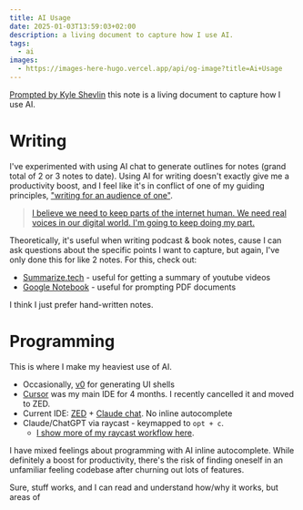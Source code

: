 ```yaml
---
title: AI Usage
date: 2025-01-03T13:59:03+02:00
description: a living document to capture how I use AI.
tags:
  - ai
images:
  - https://images-here-hugo.vercel.app/api/og-image?title=Ai+Usage
---
```


[Prompted by Kyle Shevlin](https://kyleshevlin.com/ai/) this note is a living document to capture how I use AI.

# Writing
I've experimented with using AI chat to generate outlines for notes (grand total of 2 or 3 notes to date). Using AI for writing doesn't exactly give me a productivity boost, and I feel like it's in conflict of one of my guiding principles, ["writing for an audience of one"](/audience-of-one).

> [I believe we need to keep parts of the internet human. We need real voices in our digital world. I'm going to keep doing my part.](https://kyleshevlin.com/ai/)

Theoretically, it's useful when writing podcast & book notes, cause I can ask questions about the specific points I want to capture, but again, I've only done this for like 2 notes.
For this, check out:
- [Summarize.tech](https://www.summarize.tech/) - useful for getting a summary of youtube videos
- [Google Notebook](https://notebooklm.google/) - useful for prompting PDF documents

I think I just prefer hand-written notes.
# Programming
This is where I make my heaviest use of AI.

- Occasionally, [v0](https://v0.dev/) for generating UI shells
- [Cursor](https://cursor.com/) was my main IDE for 4 months. I recently cancelled it and moved to ZED.
- Current IDE: [ZED](https://zed.dev/) + [Claude chat](https://www.anthropic.com/api). No inline autocomplete
- Claude/ChatGPT via raycast - keymapped to `opt + c`.
	- [I show more of my raycast workflow here](https://www.youtube.com/watch?v=XvDlNVl4xMU).

I have mixed feelings about programming with AI inline autocomplete. While definitely a boost for productivity, there's the risk of finding oneself in an unfamiliar feeling codebase after churning out lots of features. 

Sure, stuff works, and I can read and understand how/why it works, but areas of 